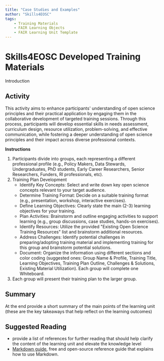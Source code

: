 ```yaml
---
title: "Case Studies and Examples"
author: "Skills4EOSC"
tags: 
    - Training Materials
    - FAIR Learning Objects
    - FAIR Learning Unit Template
---
```


# Skills4EOSC Developed Training Materials

Introduction


## Activity

This activity aims to enhance participants' understanding of open science principles and their practical application by engaging them in the collaborative development of targeted training sessions. Through this process, participants will develop essential skills in needs assessment, curriculum design, resource utilization, problem-solving, and effective communication, while fostering a deeper understanding of open science principles and their impact across diverse professional contexts.

**Instructions**

1. Participants divide into groups, each representing a different professional profile (e.g., Policy Makers, Data Stewards, Undergraduates, PhD students, Early Career Researchers, Senior Researchers, Funders, RI professionals, etc). 
2. Training Plan Development
    - Identify Key Concepts: Select and write down key open science concepts relevant to your target audience.
    - Determine Training Format: Decide on a suitable training format (e.g., presentation, workshop, interactive exercises).
    - Define Learning Objectives: Clearly state the main (2-3) learning objectives for your training.
    - Plan Activities: Brainstorm and outline engaging activities to support learning (e.g., group discussions, case studies, hands-on exercises).
    - Identify Resources: Utilize the provided "Existing Open Science Training Resources" list and brainstorm additional resources.
    - Address Challenges: Identify potential challenges in preparing/adopting training material and implementing training for this group and brainstorm potential solutions.
    - Document: Organize the information using different sections and color coding (suggested ones: Group Name & Profile, Training Title, Learning Objectives, Training Plan Outline, Challenges & Solutions, Existing Material Utilization). Each group will complete one Whiteboard.
3. Each group will present their training plan to the larger group.

## Summary

At the end provide a short summary of the main points of the learning unit (these are the key takeaways that help reflect on the learning outcomes)

## Suggested Reading

- provide a list of references for further reading that should help clarify the content of the learning unit and elevate the knowledge level
- [Markdown guide](https://www.markdownguide.org/), free and open-source reference guide that explains how to use Markdown.

